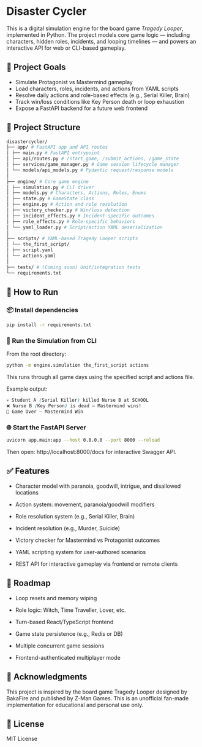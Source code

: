 # Disaster Cycler

This is a digital simulation engine for the board game *Tragedy Looper*, implemented in Python. The project models core game logic — including characters, hidden roles, incidents, and looping timelines — and powers an interactive API for web or CLI-based gameplay.

## 🧠 Project Goals

- Simulate Protagonist vs Mastermind gameplay
- Load characters, roles, incidents, and actions from YAML scripts
- Resolve daily actions and role-based effects (e.g., Serial Killer, Brain)
- Track win/loss conditions like Key Person death or loop exhaustion
- Expose a FastAPI backend for a future web frontend


## 📁 Project Structure
```graphql
disastercycler/
├── app/ # FastAPI app and API routes
│ ├── main.py # FastAPI entrypoint
│ ├── api/routes.py # /start_game, /submit_actions, /game_state
│ ├── services/game_manager.py # Game session lifecycle manager
│ └── models/api_models.py # Pydantic request/response models
│
├── engine/ # Core game engine
│ ├── simulation.py # CLI driver
│ ├── models.py # Characters, Actions, Roles, Enums
│ ├── state.py # GameState class
│ ├── engine.py # Action and role resolution
│ ├── victory_checker.py # Win/loss detection
│ ├── incident_effects.py # Incident-specific outcomes
│ ├── role_effects.py # Role-specific behaviors
│ └── yaml_loader.py # Script/action YAML deserialization
│
├── scripts/ # YAML-based Tragedy Looper scripts
│ └── the_first_script/
│ ├── script.yaml
│ └── actions.yaml
│
├── tests/ # (Coming soon) Unit/integration tests
└── requirements.txt
```

## 🚀 How to Run

### 📦 Install dependencies

```bash
pip install -r requirements.txt
```


### 🧪 Run the Simulation from CLI
From the root directory:

```bash
python -m engine.simulation the_first_script actions
```
This runs through all game days using the specified script and actions file.

Example output:

```css
💀 Student A (Serial Killer) killed Nurse B at SCHOOL  
❌ Nurse B (Key Person) is dead — Mastermind wins!  
🏁 Game Over — Mastermind Win
```

### 🌐 Start the FastAPI Server
```bash
uvicorn app.main:app --host 0.0.0.0 --port 8000 --reload
```
Then open: http://localhost:8000/docs for interactive Swagger API.


## ✅ Features
- Character model with paranoia, goodwill, intrigue, and disallowed locations

- Action system: movement, paranoia/goodwill modifiers

- Role resolution system (e.g., Serial Killer, Brain)

- Incident resolution (e.g., Murder, Suicide)

- Victory checker for Mastermind vs Protagonist outcomes

- YAML scripting system for user-authored scenarios

- REST API for interactive gameplay via frontend or remote clients

## 🧭 Roadmap
- Loop resets and memory wiping

- Role logic: Witch, Time Traveller, Lover, etc.

- Turn-based React/TypeScript frontend

- Game state persistence (e.g., Redis or DB)

- Multiple concurrent game sessions

- Frontend-authenticated multiplayer mode

## 🙏 Acknowledgments
This project is inspired by the board game Tragedy Looper designed by BakaFire and published by Z-Man Games. This is an unofficial fan-made implementation for educational and personal use only.

## 📜 License
MIT License
